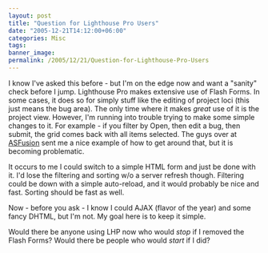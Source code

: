 ```yaml
---
layout: post
title: "Question for Lighthouse Pro Users"
date: "2005-12-21T14:12:00+06:00"
categories: Misc 
tags: 
banner_image: 
permalink: /2005/12/21/Question-for-Lighthouse-Pro-Users
---
```


I know I've asked this before - but I'm on the edge now and want a "sanity" check before I jump. Lighthouse Pro makes extensive use of Flash Forms. In some cases, it does so for simply stuff like the editing of project loci (this just means the bug area). The only time where it makes <i>great</i> use of it is the project view. However, I'm running into trouble trying to make some simple changes to it. For example - if you filter by Open, then edit a bug, then submit, the grid comes back with all items selected. The guys over at <a href="http://www.asfusion.com">ASFusion</a> sent me a nice example of how to get around that, but it is becoming problematic. 

It occurs to me I could switch to a simple HTML form and just be done with it. I'd lose the filtering and sorting w/o a server refresh though. Filtering could be down with a simple auto-reload, and it would probably be nice and fast. Sorting should be fast as well.

Now - before you ask - I know I could AJAX (flavor of the year) and some fancy DHTML, but I'm not. My goal here is to keep it simple. 

Would there be anyone using LHP now who would <i>stop</i> if I removed the Flash Forms? Would there be people who would <i>start</i> if I did?